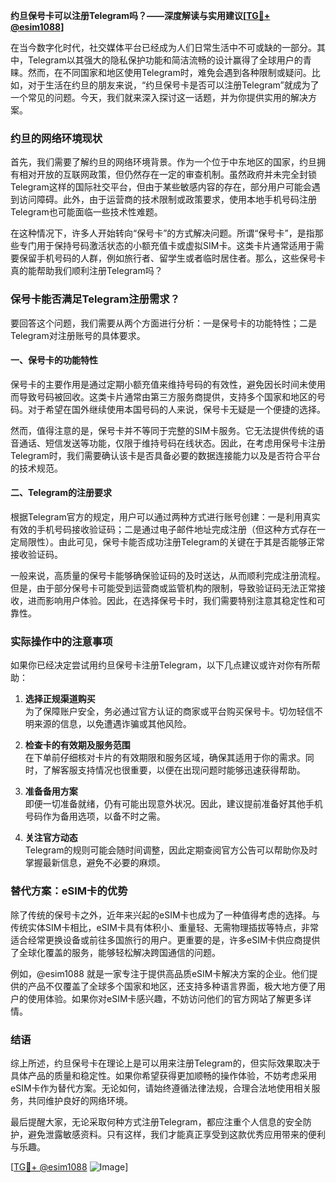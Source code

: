 **约旦保号卡可以注册Telegram吗？——深度解读与实用建议[[TG💪+ @esim1088](https://t.me/s/esim1088)]**

在当今数字化时代，社交媒体平台已经成为人们日常生活中不可或缺的一部分。其中，Telegram以其强大的隐私保护功能和简洁流畅的设计赢得了全球用户的青睐。然而，在不同国家和地区使用Telegram时，难免会遇到各种限制或疑问。比如，对于生活在约旦的朋友来说，“约旦保号卡是否可以注册Telegram”就成为了一个常见的问题。今天，我们就来深入探讨这一话题，并为你提供实用的解决方案。

### 约旦的网络环境现状

首先，我们需要了解约旦的网络环境背景。作为一个位于中东地区的国家，约旦拥有相对开放的互联网政策，但仍然存在一定的审查机制。虽然政府并未完全封锁Telegram这样的国际社交平台，但由于某些敏感内容的存在，部分用户可能会遇到访问障碍。此外，由于运营商的技术限制或政策要求，使用本地手机号码注册Telegram也可能面临一些技术性难题。

在这种情况下，许多人开始转向“保号卡”的方式解决问题。所谓“保号卡”，是指那些专门用于保持号码激活状态的小额充值卡或虚拟SIM卡。这类卡片通常适用于需要保留手机号码的人群，例如旅行者、留学生或者临时居住者。那么，这些保号卡真的能帮助我们顺利注册Telegram吗？

### 保号卡能否满足Telegram注册需求？

要回答这个问题，我们需要从两个方面进行分析：一是保号卡的功能特性；二是Telegram对注册账号的具体要求。

#### 一、保号卡的功能特性

保号卡的主要作用是通过定期小额充值来维持号码的有效性，避免因长时间未使用而导致号码被回收。这类卡片通常由第三方服务商提供，支持多个国家和地区的号码。对于希望在国外继续使用本国号码的人来说，保号卡无疑是一个便捷的选择。

然而，值得注意的是，保号卡并不等同于完整的SIM卡服务。它无法提供传统的语音通话、短信发送等功能，仅限于维持号码在线状态。因此，在考虑用保号卡注册Telegram时，我们需要确认该卡是否具备必要的数据连接能力以及是否符合平台的技术规范。

#### 二、Telegram的注册要求

根据Telegram官方的规定，用户可以通过两种方式进行账号创建：一是利用真实有效的手机号码接收验证码；二是通过电子邮件地址完成注册（但这种方式存在一定局限性）。由此可见，保号卡能否成功注册Telegram的关键在于其是否能够正常接收验证码。

一般来说，高质量的保号卡能够确保验证码的及时送达，从而顺利完成注册流程。但是，由于部分保号卡可能受到运营商或监管机构的限制，导致验证码无法正常接收，进而影响用户体验。因此，在选择保号卡时，我们需要特别注意其稳定性和可靠性。

### 实际操作中的注意事项

如果你已经决定尝试用约旦保号卡注册Telegram，以下几点建议或许对你有所帮助：

1. **选择正规渠道购买**  
   为了保障账户安全，务必通过官方认证的商家或平台购买保号卡。切勿轻信不明来源的信息，以免遭遇诈骗或其他风险。

2. **检查卡的有效期及服务范围**  
   在下单前仔细核对卡片的有效期限和服务区域，确保其适用于你的需求。同时，了解客服支持情况也很重要，以便在出现问题时能够迅速获得帮助。

3. **准备备用方案**  
   即便一切准备就绪，仍有可能出现意外状况。因此，建议提前准备好其他手机号码作为备用选项，以备不时之需。

4. **关注官方动态**  
   Telegram的规则可能会随时间调整，因此定期查阅官方公告可以帮助你及时掌握最新信息，避免不必要的麻烦。

### 替代方案：eSIM卡的优势

除了传统的保号卡之外，近年来兴起的eSIM卡也成为了一种值得考虑的选择。与传统实体SIM卡相比，eSIM卡具有体积小、重量轻、无需物理插拔等特点，非常适合经常更换设备或前往多国旅行的用户。更重要的是，许多eSIM卡供应商提供了全球化覆盖的服务，能够轻松解决跨国通信的问题。

例如，@esim1088 就是一家专注于提供高品质eSIM卡解决方案的企业。他们提供的产品不仅覆盖了全球多个国家和地区，还支持多种语言界面，极大地方便了用户的使用体验。如果你对eSIM卡感兴趣，不妨访问他们的官方网站了解更多详情。

### 结语

综上所述，约旦保号卡在理论上是可以用来注册Telegram的，但实际效果取决于具体产品的质量和稳定性。如果你希望获得更加顺畅的操作体验，不妨考虑采用eSIM卡作为替代方案。无论如何，请始终遵循法律法规，合理合法地使用相关服务，共同维护良好的网络环境。

最后提醒大家，无论采取何种方式注册Telegram，都应注重个人信息的安全防护，避免泄露敏感资料。只有这样，我们才能真正享受到这款优秀应用带来的便利与乐趣。

[[TG💪+ @esim1088](https://t.me/s/esim1088) ![Image](https://i.postimg.cc/4NQfJmqS/Snipaste-2025-05-13-00-14-12.png)]